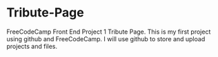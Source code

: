 # Tribute-Page
FreeCodeCamp Front End Project 1 Tribute Page.
This is my first project using github and FreeCodeCamp.
I will use github to store and upload projects and files.
